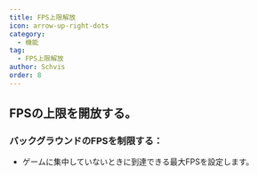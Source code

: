 ```yaml
---
title: FPS上限解放
icon: arrow-up-right-dots
category:
  - 機能
tag:
  - FPS上限解放
author: Schvis
order: 8
---
```


## FPSの上限を開放する。
### バックグラウンドのFPSを制限する：
- ゲームに集中していないときに到達できる最大FPSを設定します。

